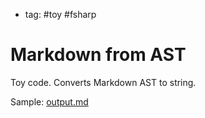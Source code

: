 - tag: #toy #fsharp

# Markdown from AST

Toy code. Converts Markdown AST to string.

Sample: [output.md](output.md)
